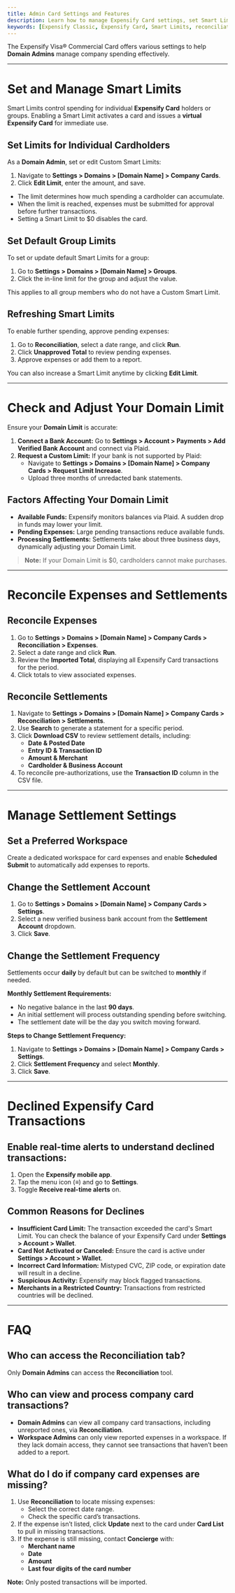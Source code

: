 ```yaml
---
title: Admin Card Settings and Features
description: Learn how to manage Expensify Card settings, set Smart Limits, reconcile expenses, and troubleshoot transaction issues.
keywords: [Expensify Classic, Expensify Card, Smart Limits, reconciliation, declined transactions, settlement settings]
---
```


The Expensify Visa® Commercial Card offers various settings to help **Domain Admins** manage company spending effectively.

---

# Set and Manage Smart Limits
Smart Limits control spending for individual **Expensify Card** holders or groups. Enabling a Smart Limit activates a card and issues a **virtual Expensify Card** for immediate use.

## Set Limits for Individual Cardholders
As a **Domain Admin**, set or edit Custom Smart Limits:
1. Navigate to **Settings > Domains > [Domain Name] > Company Cards**.
2. Click **Edit Limit**, enter the amount, and save.

- The limit determines how much spending a cardholder can accumulate.
- When the limit is reached, expenses must be submitted for approval before further transactions.
- Setting a Smart Limit to $0 disables the card.

## Set Default Group Limits
To set or update default Smart Limits for a group:
1. Go to **Settings > Domains > [Domain Name] > Groups**.
2. Click the in-line limit for the group and adjust the value.

This applies to all group members who do not have a Custom Smart Limit.

## Refreshing Smart Limits
To enable further spending, approve pending expenses:
1. Go to **Reconciliation**, select a date range, and click **Run**.
2. Click **Unapproved Total** to review pending expenses.
3. Approve expenses or add them to a report.

You can also increase a Smart Limit anytime by clicking **Edit Limit**.

---

# Check and Adjust Your Domain Limit

Ensure your **Domain Limit** is accurate:
1. **Connect a Bank Account:** Go to **Settings > Account > Payments > Add Verified Bank Account** and connect via Plaid.
2. **Request a Custom Limit:** If your bank is not supported by Plaid:
   - Navigate to **Settings > Domains > [Domain Name] > Company Cards > Request Limit Increase**.
   - Upload three months of unredacted bank statements.

## Factors Affecting Your Domain Limit
- **Available Funds:** Expensify monitors balances via Plaid. A sudden drop in funds may lower your limit.
- **Pending Expenses:** Large pending transactions reduce available funds.
- **Processing Settlements:** Settlements take about three business days, dynamically adjusting your Domain Limit.

> **Note:** If your Domain Limit is $0, cardholders cannot make purchases.

---

# Reconcile Expenses and Settlements

## Reconcile Expenses
1. Go to **Settings > Domains > [Domain Name] > Company Cards > Reconciliation > Expenses**.
2. Select a date range and click **Run**.
3. Review the **Imported Total**, displaying all Expensify Card transactions for the period.
4. Click totals to view associated expenses.

## Reconcile Settlements
1. Navigate to **Settings > Domains > [Domain Name] > Company Cards > Reconciliation > Settlements**.
2. Use **Search** to generate a statement for a specific period.
3. Click **Download CSV** to review settlement details, including:
   - **Date & Posted Date**
   - **Entry ID & Transaction ID**
   - **Amount & Merchant**
   - **Cardholder & Business Account**
4. To reconcile pre-authorizations, use the **Transaction ID** column in the CSV file.

---

# Manage Settlement Settings

## Set a Preferred Workspace
Create a dedicated workspace for card expenses and enable **Scheduled Submit** to automatically add expenses to reports.

## Change the Settlement Account
1. Go to **Settings > Domains > [Domain Name] > Company Cards > Settings**.
2. Select a new verified business bank account from the **Settlement Account** dropdown.
3. Click **Save**.

## Change the Settlement Frequency
Settlements occur **daily** by default but can be switched to **monthly** if needed.

**Monthly Settlement Requirements:**
- No negative balance in the last **90 days**.
- An initial settlement will process outstanding spending before switching.
- The settlement date will be the day you switch moving forward.

**Steps to Change Settlement Frequency:**
1. Navigate to **Settings > Domains > [Domain Name] > Company Cards > Settings**.
2. Click **Settlement Frequency** and select **Monthly**.
3. Click **Save**.

---

# Declined Expensify Card Transactions

## Enable real-time alerts to understand declined transactions:
1. Open the **Expensify mobile app**.
2. Tap the menu icon (**≡**) and go to **Settings**.
3. Toggle **Receive real-time alerts** on.

## Common Reasons for Declines
- **Insufficient Card Limit:** The transaction exceeded the card's Smart Limit. You can check the balance of your Expensify Card under **Settings > Account > Wallet**.
- **Card Not Activated or Canceled:** Ensure the card is active under **Settings > Account > Wallet**.
- **Incorrect Card Information:** Mistyped CVC, ZIP code, or expiration date will result in a decline.
- **Suspicious Activity:** Expensify may block flagged transactions.
- **Merchants in a Restricted Country:** Transactions from restricted countries will be declined.

---

# FAQ

## Who can access the Reconciliation tab?
Only **Domain Admins** can access the **Reconciliation** tool.

## Who can view and process company card transactions?
- **Domain Admins** can view all company card transactions, including unreported ones, via **Reconciliation**.
- **Workspace Admins** can only view reported expenses in a workspace. If they lack domain access, they cannot see transactions that haven’t been added to a report.

## What do I do if company card expenses are missing?
1. Use **Reconciliation** to locate missing expenses:
   - Select the correct date range.
   - Check the specific card’s transactions.
2. If the expense isn’t listed, click **Update** next to the card under **Card List** to pull in missing transactions.
3. If the expense is still missing, contact **Concierge** with:
   - **Merchant name**
   - **Date**
   - **Amount**
   - **Last four digits of the card number**

**Note:** Only posted transactions will be imported.
